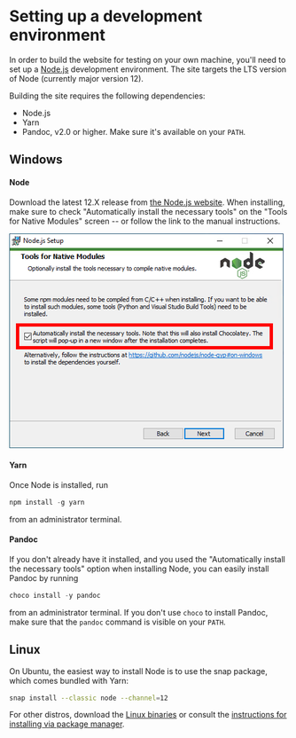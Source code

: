 Setting up a development environment
====================================

In order to build the website for testing on your own machine, you'll need to
set up a [Node.js](https://nodejs.org) development environment. The site targets
the LTS version of Node (currently major version 12).

Building the site requires the following dependencies:

- Node.js
- Yarn
- Pandoc, v2.0 or higher. Make sure it's available on your `PATH`.


Windows
-------

#### Node

Download the latest 12.X release from [the Node.js website](https://nodejs.org).
When installing, make sure to check "Automatically install the necessary tools"
on the "Tools for Native Modules" screen -- or follow the link to the manual
instructions.

![The "Tools for Native Modules" screen. Make sure the highlighted box is checked.](./tools-for-native-modules.png)

#### Yarn

Once Node is installed, run 

``` powershell
npm install -g yarn
```

from an administrator terminal.

#### Pandoc

If you don't already have it installed, and you used the "Automatically install
the necessary tools" option when installing Node, you can easily install Pandoc
by running

``` powershell
choco install -y pandoc
```

from an administrator terminal. If you don't use `choco` to install Pandoc, make
sure that the `pandoc` command is visible on your `PATH`.


Linux
-----

On Ubuntu, the easiest way to install Node is to use the snap package, which
comes bundled with Yarn:

``` sh
snap install --classic node --channel=12
```

For other distros, download the
[Linux binaries](https://nodejs.org/en/download/) or consult the
[instructions for installing via package manager](https://nodejs.org/en/download/package-manager/).
